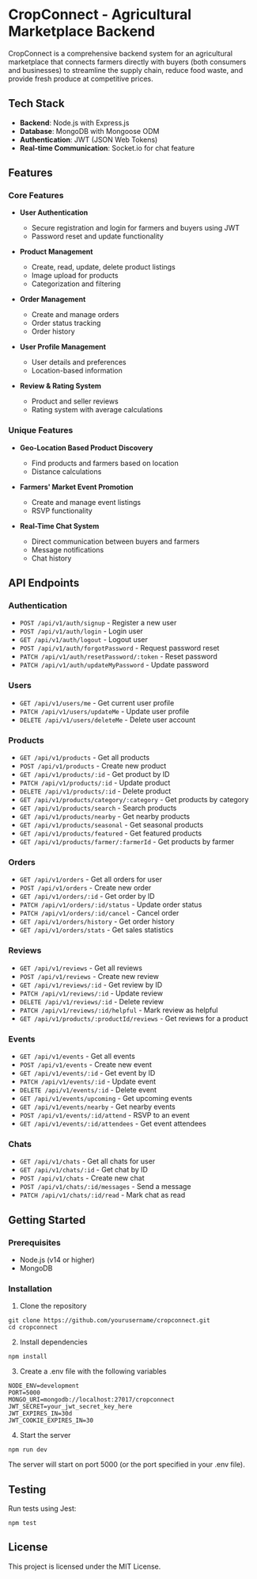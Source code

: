 # CropConnect - Agricultural Marketplace Backend

CropConnect is a comprehensive backend system for an agricultural marketplace that connects farmers directly with buyers (both consumers and businesses) to streamline the supply chain, reduce food waste, and provide fresh produce at competitive prices.

## Tech Stack

- **Backend**: Node.js with Express.js
- **Database**: MongoDB with Mongoose ODM
- **Authentication**: JWT (JSON Web Tokens)
- **Real-time Communication**: Socket.io for chat feature

## Features

### Core Features

- **User Authentication**
  - Secure registration and login for farmers and buyers using JWT
  - Password reset and update functionality

- **Product Management**
  - Create, read, update, delete product listings
  - Image upload for products
  - Categorization and filtering

- **Order Management**
  - Create and manage orders
  - Order status tracking
  - Order history

- **User Profile Management**
  - User details and preferences
  - Location-based information

- **Review & Rating System**
  - Product and seller reviews
  - Rating system with average calculations

### Unique Features

- **Geo-Location Based Product Discovery**
  - Find products and farmers based on location
  - Distance calculations

- **Farmers' Market Event Promotion**
  - Create and manage event listings
  - RSVP functionality

- **Real-Time Chat System**
  - Direct communication between buyers and farmers
  - Message notifications
  - Chat history

## API Endpoints

### Authentication
- `POST /api/v1/auth/signup` - Register a new user
- `POST /api/v1/auth/login` - Login user
- `GET /api/v1/auth/logout` - Logout user
- `POST /api/v1/auth/forgotPassword` - Request password reset
- `PATCH /api/v1/auth/resetPassword/:token` - Reset password
- `PATCH /api/v1/auth/updateMyPassword` - Update password

### Users
- `GET /api/v1/users/me` - Get current user profile
- `PATCH /api/v1/users/updateMe` - Update user profile
- `DELETE /api/v1/users/deleteMe` - Delete user account

### Products
- `GET /api/v1/products` - Get all products
- `POST /api/v1/products` - Create new product
- `GET /api/v1/products/:id` - Get product by ID
- `PATCH /api/v1/products/:id` - Update product
- `DELETE /api/v1/products/:id` - Delete product
- `GET /api/v1/products/category/:category` - Get products by category
- `GET /api/v1/products/search` - Search products
- `GET /api/v1/products/nearby` - Get nearby products
- `GET /api/v1/products/seasonal` - Get seasonal products
- `GET /api/v1/products/featured` - Get featured products
- `GET /api/v1/products/farmer/:farmerId` - Get products by farmer

### Orders
- `GET /api/v1/orders` - Get all orders for user
- `POST /api/v1/orders` - Create new order
- `GET /api/v1/orders/:id` - Get order by ID
- `PATCH /api/v1/orders/:id/status` - Update order status
- `PATCH /api/v1/orders/:id/cancel` - Cancel order
- `GET /api/v1/orders/history` - Get order history
- `GET /api/v1/orders/stats` - Get sales statistics

### Reviews
- `GET /api/v1/reviews` - Get all reviews
- `POST /api/v1/reviews` - Create new review
- `GET /api/v1/reviews/:id` - Get review by ID
- `PATCH /api/v1/reviews/:id` - Update review
- `DELETE /api/v1/reviews/:id` - Delete review
- `PATCH /api/v1/reviews/:id/helpful` - Mark review as helpful
- `GET /api/v1/products/:productId/reviews` - Get reviews for a product

### Events
- `GET /api/v1/events` - Get all events
- `POST /api/v1/events` - Create new event
- `GET /api/v1/events/:id` - Get event by ID
- `PATCH /api/v1/events/:id` - Update event
- `DELETE /api/v1/events/:id` - Delete event
- `GET /api/v1/events/upcoming` - Get upcoming events
- `GET /api/v1/events/nearby` - Get nearby events
- `POST /api/v1/events/:id/attend` - RSVP to an event
- `GET /api/v1/events/:id/attendees` - Get event attendees

### Chats
- `GET /api/v1/chats` - Get all chats for user
- `GET /api/v1/chats/:id` - Get chat by ID
- `POST /api/v1/chats` - Create new chat
- `POST /api/v1/chats/:id/messages` - Send a message
- `PATCH /api/v1/chats/:id/read` - Mark chat as read

## Getting Started

### Prerequisites
- Node.js (v14 or higher)
- MongoDB

### Installation

1. Clone the repository
```
git clone https://github.com/yourusername/cropconnect.git
cd cropconnect
```

2. Install dependencies
```
npm install
```

3. Create a .env file with the following variables
```
NODE_ENV=development
PORT=5000
MONGO_URI=mongodb://localhost:27017/cropconnect
JWT_SECRET=your_jwt_secret_key_here
JWT_EXPIRES_IN=30d
JWT_COOKIE_EXPIRES_IN=30
```

4. Start the server
```
npm run dev
```

The server will start on port 5000 (or the port specified in your .env file).

## Testing

Run tests using Jest:
```
npm test
```

## License
This project is licensed under the MIT License.